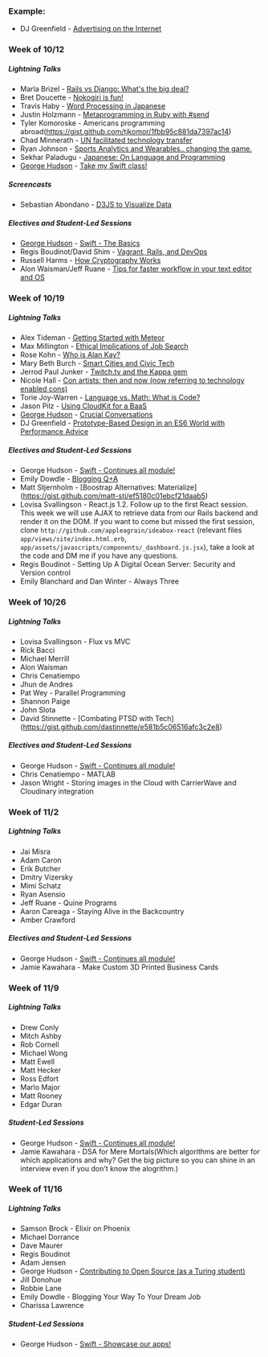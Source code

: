 ### Example:

* DJ Greenfield - [Advertising on the Internet](https://gist.github.com/AllPurposeName/7c117da4b0345eb6b817)

### **Week of 10/12**

##### Lightning Talks

* Marla Brizel - [Rails vs Django: What's the big deal?](https://gist.github.com/marlabrizel/fbf75abe7fc9d9ad2b07)
* Bret Doucette - [Nokogiri is fun!](https://gist.github.com/bad6e/7f1c4a3ba01c7edb9108)
* Travis Haby - [Word Processing in Japanese](https://gist.github.com/travishaby/e93df231985fb046032c)
* Justin Holzmann - [Metaprogramming in Ruby with #send](https://gist.github.com/jphoenix86/5ea1235c898f5d369b91)
* Tyler Komoroske - Americans programming abroad(https://gist.github.com/tjkomor/1fbb95c881da7397ac14)
* Chad Minnerath - [UN facilitated technology transfer](https://gist.github.com/cminnerath/92d4454b5951ce942e43)
* Ryan Johnson - [Sports Analytics and Wearables.. changing the game.](https://gist.github.com/rjohnson4444/a7986de94e351ac6a6ec)
* Sekhar Paladugu - [Japanese: On Language and Programming](https://github.com/sekharp/lightning-talk-outlines/blob/master/paladugu_mod2_lightning.md)
* [George Hudson](http//turingwithgeorge.tumblr.com) - [Take my Swift class!](https://gist.github.com/Egogre/5380b7326cda137b68d7)

##### Screencasts

* Sebastian Abondano - [D3JS to Visualize Data](http://sebastianabondano.com/)

##### Electives and Student-Led Sessions

* [George Hudson](http//turingwithgeorge.tumblr.com) - [Swift - The Basics](https://developer.apple.com/library/ios/documentation/Swift/Conceptual/Swift_Programming_Language/TheBasics.html#//apple_ref/doc/uid/TP40014097-CH5-ID309)
* Regis Boudinot/David Shim - [Vagrant, Rails, and DevOps](https://gist.github.com/selfup/3a7da40919fa7acdc30c)
* Russell Harms - [How Cryptography Works](https://gist.github.com/russelleh/51fb2f28e4f0da9df11c)
* Alon Waisman/Jeff Ruane - [Tips for faster workflow in your text editor and OS](https://gist.github.com/MowAlon/1641b1208aba11a15d85#file-new_student_machine_speedies-md)

### **Week of 10/19**

##### Lightning Talks

* Alex Tideman - [Getting Started with Meteor](https://gist.github.com/Alex-Tideman/83fc7e1b289d604750bb)
* Max Millington - [Ethical Implications of Job Search](https://gist.github.com/MaxMillington/058df677934ee4a1055f)
* Rose Kohn - [Who is Alan Kay?](https://gist.github.com/roseak/0d3a83cc2a9778683fc5)
* Mary Beth Burch - [Smart Cities and Civic Tech](https://gist.github.com/mbburch/7b2f04480793eaa5d03b)
* Jerrod Paul Junker - [Twitch.tv and the Kappa gem](https://gist.github.com/Unsafepond/dae9fa7112ef0d68c93b)
* Nicole Hall - [Con artists: then and now (now referring to technology enabled cons)](https://gist.github.com/NicoleHall/fa5c6afa361ba0cd32b8)
* Torie Joy-Warren - [Language vs. Math: What is Code?](https://gist.github.com/toriejw/7bbc5bef729bdfef7da5)
* Jason Pilz - [Using CloudKit for a BaaS](https://gist.github.com/jasonpilz/cd1f2a513f4534eed272)
* [George Hudson](http//turingwithgeorge.tumblr.com) - [Crucial Conversations](https://gist.github.com/Egogre/805db3782ecba2591f51)
* DJ Greenfield - [Prototype-Based Design in an ES6 World with Performance Advice](https://gist.github.com/AllPurposeName/16d36acd26635f7797e6)

##### Electives and Student-Led Sessions

* George Hudson - [Swift - Continues all module!](https://developer.apple.com/library/ios/documentation/Swift/Conceptual/Swift_Programming_Language/TheBasics.html#//apple_ref/doc/uid/TP40014097-CH5-ID309)
* Emily Dowdle - [Blogging Q+A](https://gist.github.com/emilydowdle/50645a40372d2a7ab3c9)
* Matt Stjernholm - [Boostrap Alternatives: Materialize] (https://gist.github.com/matt-stj/ef5180c01ebcf21daab5)
* Lovisa Svallingson - React.js 1.2. Follow up to the first React session. This week we will use AJAX to retrieve data from our Rails backend and render it on the DOM. If you want to come but missed the first session, clone `http://github.com/appleagrain/ideabox-react` (relevant files `app/views/site/index.html.erb`, `app/assets/javascripts/components/_dashboard.js.jsx`), take a look at the code and DM me if you have any questions.
* Regis Boudinot - Setting Up A Digital Ocean Server: Security and Version control
* Emily Blanchard and Dan Winter - Always Three

### **Week of 10/26**

##### Lightning Talks

* Lovisa Svallingson - Flux vs MVC
* Rick Bacci
* Michael Merrill
* Alon Waisman
* Chris Cenatiempo
* Jhun de Andres
* Pat Wey - Parallel Programming
* Shannon Paige
* John Slota
* David Stinnette - [Combating PTSD with Tech] (https://gist.github.com/dastinnette/e581b5c06516afc3c2e8)

##### Electives and Student-Led Sessions

* George Hudson - [Swift - Continues all module!](https://developer.apple.com/library/ios/documentation/Swift/Conceptual/Swift_Programming_Language/TheBasics.html#//apple_ref/doc/uid/TP40014097-CH5-ID309)
* Chris Cenatiempo - MATLAB
* Jason Wright - Storing images in the Cloud with CarrierWave and Cloudinary integration

### **Week of 11/2**

##### Lightning Talks

* Jai Misra
* Adam Caron
* Erik Butcher
* Dmitry Vizersky
* Mimi Schatz
* Ryan Asensio
* Jeff Ruane - Quine Programs
* Aaron Careaga - Staying Alive in the Backcountry
* Amber Crawford

##### Electives and Student-Led Sessions

* George Hudson - [Swift - Continues all module!](https://developer.apple.com/library/ios/documentation/Swift/Conceptual/Swift_Programming_Language/TheBasics.html#//apple_ref/doc/uid/TP40014097-CH5-ID309)
* Jamie Kawahara - Make Custom 3D Printed Business Cards

### **Week of 11/9**

##### Lightning Talks

* Drew Conly
* Mitch Ashby
* Rob Cornell
* Michael Wong
* Matt Ewell
* Matt Hecker
* Ross Edfort
* Marlo Major
* Matt Rooney
* Edgar Duran

##### Student-Led Sessions

* George Hudson - [Swift - Continues all module!](https://developer.apple.com/library/ios/documentation/Swift/Conceptual/Swift_Programming_Language/TheBasics.html#//apple_ref/doc/uid/TP40014097-CH5-ID309)
* Jamie Kawahara - DSA for Mere Mortals(Which algorithms are better for which applications and why?  Get the big picture so you can shine in an interview even if you don't know the alogrithm.)

### **Week of 11/16**

##### Lightning Talks

* Samson Brock - Elixir on Phoenix
* Michael Dorrance
* Dave Maurer
* Regis Boudinot
* Adam Jensen
* George Hudson - [Contributing to Open Source (as a Turing student)](https://gist.github.com/Egogre/5dd4e1256cbc2bf200ba)
* Jill Donohue
* Robbie Lane
* Emily Dowdle - Blogging Your Way To Your Dream Job
* Charissa Lawrence

##### Student-Led Sessions

* George Hudson - [Swift - Showcase our apps!](https://developer.apple.com/library/ios/documentation/Swift/Conceptual/Swift_Programming_Language/TheBasics.html#//apple_ref/doc/uid/TP40014097-CH5-ID309)

